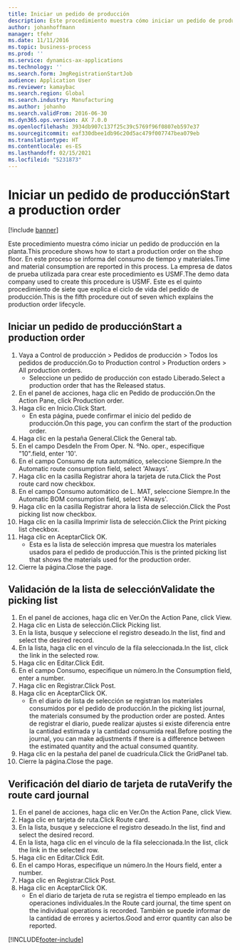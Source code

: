 ```yaml
---
title: Iniciar un pedido de producción
description: Este procedimiento muestra cómo iniciar un pedido de producción en la planta.
author: johanhoffmann
manager: tfehr
ms.date: 11/11/2016
ms.topic: business-process
ms.prod: ''
ms.service: dynamics-ax-applications
ms.technology: ''
ms.search.form: JmgRegistrationStartJob
audience: Application User
ms.reviewer: kamaybac
ms.search.region: Global
ms.search.industry: Manufacturing
ms.author: johanho
ms.search.validFrom: 2016-06-30
ms.dyn365.ops.version: AX 7.0.0
ms.openlocfilehash: 3934db907c137f25c39c5769f96f0807eb597e37
ms.sourcegitcommit: eaf330dbee1db96c20d5ac479f007747bea079eb
ms.translationtype: HT
ms.contentlocale: es-ES
ms.lasthandoff: 02/15/2021
ms.locfileid: "5231873"
---
```

# <a name="start-a-production-order"></a><span data-ttu-id="60396-103">Iniciar un pedido de producción</span><span class="sxs-lookup"><span data-stu-id="60396-103">Start a production order</span></span>

[!include [banner](../../includes/banner.md)]

<span data-ttu-id="60396-104">Este procedimiento muestra cómo iniciar un pedido de producción en la planta.</span><span class="sxs-lookup"><span data-stu-id="60396-104">This procedure shows how to start a production order on the shop floor.</span></span> <span data-ttu-id="60396-105">En este proceso se informa del consumo de tiempo y materiales.</span><span class="sxs-lookup"><span data-stu-id="60396-105">Time and material consumption are reported in this process.</span></span> <span data-ttu-id="60396-106">La empresa de datos de prueba utilizada para crear este procedimiento es USMF.</span><span class="sxs-lookup"><span data-stu-id="60396-106">The demo data company used to create this procedure is USMF.</span></span> <span data-ttu-id="60396-107">Este es el quinto procedimiento de siete que explica el ciclo de vida del pedido de producción.</span><span class="sxs-lookup"><span data-stu-id="60396-107">This is the fifth procedure out of seven which explains the production order lifecycle.</span></span>


## <a name="start-a-production-order"></a><span data-ttu-id="60396-108">Iniciar un pedido de producción</span><span class="sxs-lookup"><span data-stu-id="60396-108">Start a production order</span></span>
1. <span data-ttu-id="60396-109">Vaya a Control de producción > Pedidos de producción > Todos los pedidos de producción.</span><span class="sxs-lookup"><span data-stu-id="60396-109">Go to Production control > Production orders > All production orders.</span></span>
    * <span data-ttu-id="60396-110">Seleccione un pedido de producción con estado Liberado.</span><span class="sxs-lookup"><span data-stu-id="60396-110">Select a production order that has the Released status.</span></span>  
2. <span data-ttu-id="60396-111">En el panel de acciones, haga clic en Pedido de producción.</span><span class="sxs-lookup"><span data-stu-id="60396-111">On the Action Pane, click Production order.</span></span>
3. <span data-ttu-id="60396-112">Haga clic en Inicio.</span><span class="sxs-lookup"><span data-stu-id="60396-112">Click Start.</span></span>
    * <span data-ttu-id="60396-113">En esta página, puede confirmar el inicio del pedido de producción.</span><span class="sxs-lookup"><span data-stu-id="60396-113">On this page, you can confirm the start of the production order.</span></span>  
4. <span data-ttu-id="60396-114">Haga clic en la pestaña General.</span><span class="sxs-lookup"><span data-stu-id="60396-114">Click the General tab.</span></span>
5. <span data-ttu-id="60396-115">En el campo Desde</span><span class="sxs-lookup"><span data-stu-id="60396-115">In the From Oper.</span></span> <span data-ttu-id="60396-116">N. º</span><span class="sxs-lookup"><span data-stu-id="60396-116">No.</span></span> <span data-ttu-id="60396-117">oper., especifique "10".</span><span class="sxs-lookup"><span data-stu-id="60396-117">field, enter '10'.</span></span>
6. <span data-ttu-id="60396-118">En el campo Consumo de ruta automático, seleccione Siempre.</span><span class="sxs-lookup"><span data-stu-id="60396-118">In the Automatic route consumption field, select 'Always'.</span></span>
7. <span data-ttu-id="60396-119">Haga clic en la casilla Registrar ahora la tarjeta de ruta.</span><span class="sxs-lookup"><span data-stu-id="60396-119">Click the Post route card now checkbox.</span></span>
8. <span data-ttu-id="60396-120">En el campo Consumo automático de L. MAT, seleccione Siempre.</span><span class="sxs-lookup"><span data-stu-id="60396-120">In the Automatic BOM consumption field, select 'Always'.</span></span>
9. <span data-ttu-id="60396-121">Haga clic en la casilla Registrar ahora la lista de selección.</span><span class="sxs-lookup"><span data-stu-id="60396-121">Click the Post picking list now checkbox.</span></span>
10. <span data-ttu-id="60396-122">Haga clic en la casilla Imprimir lista de selección.</span><span class="sxs-lookup"><span data-stu-id="60396-122">Click the Print picking list checkbox.</span></span>
11. <span data-ttu-id="60396-123">Haga clic en Aceptar</span><span class="sxs-lookup"><span data-stu-id="60396-123">Click OK.</span></span>
    * <span data-ttu-id="60396-124">Esta es la lista de selección impresa que muestra los materiales usados para el pedido de producción.</span><span class="sxs-lookup"><span data-stu-id="60396-124">This is the printed picking list that shows the materials used for the production order.</span></span>  
12. <span data-ttu-id="60396-125">Cierre la página.</span><span class="sxs-lookup"><span data-stu-id="60396-125">Close the page.</span></span>

## <a name="validate-the-picking-list"></a><span data-ttu-id="60396-126">Validación de la lista de selección</span><span class="sxs-lookup"><span data-stu-id="60396-126">Validate the picking list</span></span>
1. <span data-ttu-id="60396-127">En el panel de acciones, haga clic en Ver.</span><span class="sxs-lookup"><span data-stu-id="60396-127">On the Action Pane, click View.</span></span>
2. <span data-ttu-id="60396-128">Haga clic en Lista de selección.</span><span class="sxs-lookup"><span data-stu-id="60396-128">Click Picking list.</span></span>
3. <span data-ttu-id="60396-129">En la lista, busque y seleccione el registro deseado.</span><span class="sxs-lookup"><span data-stu-id="60396-129">In the list, find and select the desired record.</span></span>
4. <span data-ttu-id="60396-130">En la lista, haga clic en el vínculo de la fila seleccionada.</span><span class="sxs-lookup"><span data-stu-id="60396-130">In the list, click the link in the selected row.</span></span>
5. <span data-ttu-id="60396-131">Haga clic en Editar.</span><span class="sxs-lookup"><span data-stu-id="60396-131">Click Edit.</span></span>
6. <span data-ttu-id="60396-132">En el campo Consumo, especifique un número.</span><span class="sxs-lookup"><span data-stu-id="60396-132">In the Consumption field, enter a number.</span></span>
7. <span data-ttu-id="60396-133">Haga clic en Registrar.</span><span class="sxs-lookup"><span data-stu-id="60396-133">Click Post.</span></span>
8. <span data-ttu-id="60396-134">Haga clic en Aceptar</span><span class="sxs-lookup"><span data-stu-id="60396-134">Click OK.</span></span>
    * <span data-ttu-id="60396-135">En el diario de lista de selección se registran los materiales consumidos por el pedido de producción.</span><span class="sxs-lookup"><span data-stu-id="60396-135">In the picking list journal, the materials consumed by the production order are posted.</span></span> <span data-ttu-id="60396-136">Antes de registrar el diario, puede realizar ajustes si existe diferencia entre la cantidad estimada y la cantidad consumida real.</span><span class="sxs-lookup"><span data-stu-id="60396-136">Before posting the journal, you can make adjustments if there is a difference between the estimated quantity and the actual consumed quantity.</span></span>  
9. <span data-ttu-id="60396-137">Haga clic en la pestaña del panel de cuadrícula.</span><span class="sxs-lookup"><span data-stu-id="60396-137">Click the GridPanel tab.</span></span>
10. <span data-ttu-id="60396-138">Cierre la página.</span><span class="sxs-lookup"><span data-stu-id="60396-138">Close the page.</span></span>

## <a name="verify-the-route-card-journal"></a><span data-ttu-id="60396-139">Verificación del diario de tarjeta de ruta</span><span class="sxs-lookup"><span data-stu-id="60396-139">Verify the route card journal</span></span>
1. <span data-ttu-id="60396-140">En el panel de acciones, haga clic en Ver.</span><span class="sxs-lookup"><span data-stu-id="60396-140">On the Action Pane, click View.</span></span>
2. <span data-ttu-id="60396-141">Haga clic en tarjeta de ruta.</span><span class="sxs-lookup"><span data-stu-id="60396-141">Click Route card.</span></span>
3. <span data-ttu-id="60396-142">En la lista, busque y seleccione el registro deseado.</span><span class="sxs-lookup"><span data-stu-id="60396-142">In the list, find and select the desired record.</span></span>
4. <span data-ttu-id="60396-143">En la lista, haga clic en el vínculo de la fila seleccionada.</span><span class="sxs-lookup"><span data-stu-id="60396-143">In the list, click the link in the selected row.</span></span>
5. <span data-ttu-id="60396-144">Haga clic en Editar.</span><span class="sxs-lookup"><span data-stu-id="60396-144">Click Edit.</span></span>
6. <span data-ttu-id="60396-145">En el campo Horas, especifique un número.</span><span class="sxs-lookup"><span data-stu-id="60396-145">In the Hours field, enter a number.</span></span>
7. <span data-ttu-id="60396-146">Haga clic en Registrar.</span><span class="sxs-lookup"><span data-stu-id="60396-146">Click Post.</span></span>
8. <span data-ttu-id="60396-147">Haga clic en Aceptar</span><span class="sxs-lookup"><span data-stu-id="60396-147">Click OK.</span></span>
    * <span data-ttu-id="60396-148">En el diario de tarjeta de ruta se registra el tiempo empleado en las operaciones individuales.</span><span class="sxs-lookup"><span data-stu-id="60396-148">In the Route card journal, the time spent on the individual operations is recorded.</span></span> <span data-ttu-id="60396-149">También se puede informar de la cantidad de errores y aciertos.</span><span class="sxs-lookup"><span data-stu-id="60396-149">Good and error quantity can also be reported.</span></span>  


[!INCLUDE[footer-include](../../../includes/footer-banner.md)]